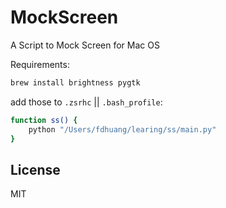 # MockScreen

A Script to Mock Screen for Mac OS

Requirements:

```bash
brew install brightness pygtk
```

add those to ``.zsrhc`` || ``.bash_profile``:

```bash
function ss() { 
    python "/Users/fdhuang/learing/ss/main.py" 
}
```

License
---

MIT

